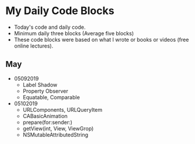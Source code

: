 # My Daily Code Blocks

* Today's code and daily code. 
* Minimum daily three blocks (Average five blocks)
* These code blocks were based on what I wrote or books or videos (free online lectures). 
 

**May**
-  

* 05092019
	* Label Shadow
	* Property Observer
	* Equatable, Comparable
* 05102019
	* URLComponents, URLQueryItem
	* CABasicAnimation
	* prepare(for:sender:)
	* getView(int, View, ViewGrop)
	* NSMutableAttributedString 